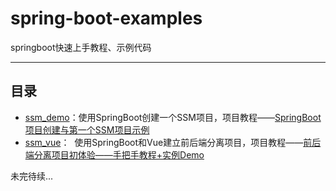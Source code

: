 # spring-boot-examples
springboot快速上手教程、示例代码

---

## 目录
- [ssm_demo](https://github.com/laolunsi/spring-boot-examples/tree/master/ssm_demo)：使用SpringBoot创建一个SSM项目，项目教程——[SpringBoot项目创建与第一个SSM项目示例](https://blog.csdn.net/qq_28379809/article/details/83218797)
- [ssm_vue](https://github.com/laolunsi/spring-boot-examples/tree/master/ssm_vue)：&nbsp;&nbsp;使用SpringBoot和Vue建立前后端分离项目，项目教程——[前后端分离项目初体验——手把手教程+实例Demo](https://blog.csdn.net/qq_28379809/article/details/87995524)

未完待续...
